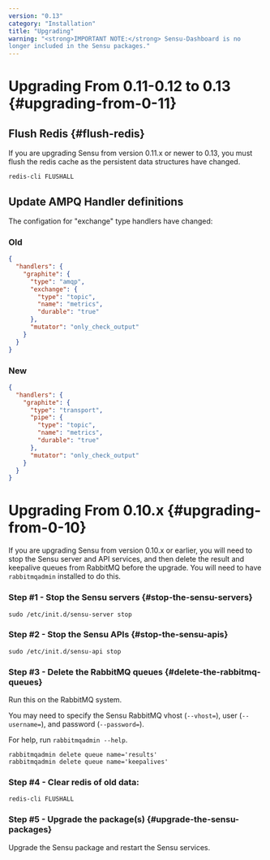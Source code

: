 ```yaml
---
version: "0.13"
category: "Installation"
title: "Upgrading"
warning: "<strong>IMPORTANT NOTE:</strong> Sensu-Dashboard is no
longer included in the Sensu packages."
---
```


# Upgrading From 0.11-0.12 to 0.13 {#upgrading-from-0-11}

## Flush Redis {#flush-redis}

If you are upgrading Sensu from version 0.11.x or newer to 0.13,
you must flush the redis cache as the persistent data structures
have changed.

~~~ shell
redis-cli FLUSHALL
~~~

## Update AMPQ Handler definitions

The configation for "exchange" type handlers have changed:

### Old

~~~ json
{
  "handlers": {
    "graphite": {
      "type": "amqp",
      "exchange": {
        "type": "topic",
        "name": "metrics",
        "durable": "true"
      },
      "mutator": "only_check_output"
    }
  }
}
~~~

### New

~~~ json
{
  "handlers": {
    "graphite": {
      "type": "transport",
      "pipe": {
        "type": "topic",
        "name": "metrics",
        "durable": "true"
      },
      "mutator": "only_check_output"
    }
  }
}
~~~

# Upgrading From 0.10.x {#upgrading-from-0-10}

If you are upgrading Sensu from version 0.10.x or earlier, you will
need to stop the Sensu server and API services, and then delete the
result and keepalive queues from RabbitMQ before the upgrade. You will
need to have `rabbitmqadmin` installed to do this.

### Step #1 - Stop the Sensu servers {#stop-the-sensu-servers}

~~~ shell
sudo /etc/init.d/sensu-server stop
~~~

### Step #2 - Stop the Sensu APIs {#stop-the-sensu-apis}

~~~ shell
sudo /etc/init.d/sensu-api stop
~~~

### Step #3 - Delete the RabbitMQ queues {#delete-the-rabbitmq-queues}

Run this on the RabbitMQ system.

You may need to specify the Sensu RabbitMQ vhost (`--vhost=`), user
(`--username=`), and password (`--password=`).

For help, run `rabbitmqadmin --help`.

~~~ shell
rabbitmqadmin delete queue name='results'
rabbitmqadmin delete queue name='keepalives'
~~~

### Step #4 - Clear redis of old data:

~~~ shell
redis-cli FLUSHALL
~~~

### Step #5 - Upgrade the package(s) {#upgrade-the-sensu-packages}

Upgrade the Sensu package and restart the Sensu services.

